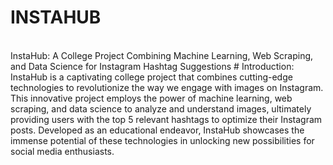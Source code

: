 # INSTAHUB
<BR>
InstaHub: A College Project Combining Machine Learning, Web Scraping, and Data Science for Instagram Hashtag Suggestions
# Introduction:
<BR>
InstaHub is a captivating college project that combines cutting-edge technologies to revolutionize the way we engage with images on Instagram. This innovative project employs the power of machine learning, web scraping, and data science to analyze and understand images, ultimately providing users with the top 5 relevant hashtags to optimize their Instagram posts. Developed as an educational endeavor, InstaHub showcases the immense potential of these technologies in unlocking new possibilities for social media enthusiasts.


